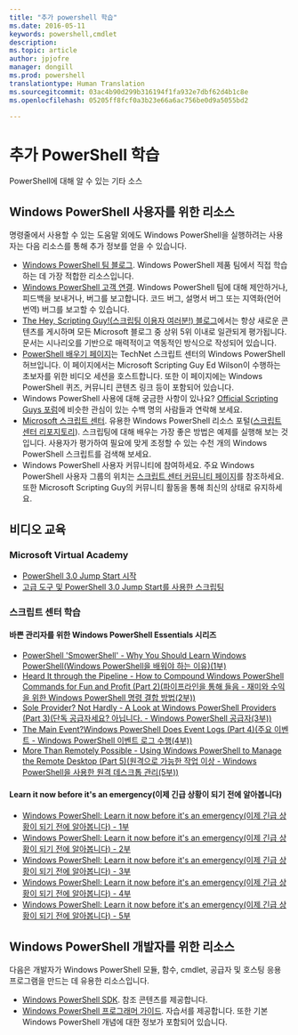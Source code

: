 ```yaml
---
title: "추가 powershell 학습"
ms.date: 2016-05-11
keywords: powershell,cmdlet
description: 
ms.topic: article
author: jpjofre
manager: dongill
ms.prod: powershell
translationtype: Human Translation
ms.sourcegitcommit: 03ac4b90d299b316194f1fa932e7dbf62d4b1c8e
ms.openlocfilehash: 05205ff8fcf0a3b23e66a6ac756be0d9a5055bd2

---
```


#  추가 PowerShell 학습

PowerShell에 대해 알 수 있는 기타 소스  

## Windows PowerShell 사용자를 위한 리소스

명령줄에서 사용할 수 있는 도움말 외에도 Windows PowerShell을 실행하려는 사용자는 다음 리소스를 통해 추가 정보를 얻을 수 있습니다.

-   [Windows PowerShell 팀 블로그](http://blogs.msdn.com/b/powershell/). Windows PowerShell 제품 팀에서 직접 학습하는 데 가장 적합한 리소스입니다.
-   [Windows PowerShell 고객 연결](http://Connect.Microsoft.com/PowerShell). Windows PowerShell 팀에 대해 제안하거나, 피드백을 보내거나, 버그를 보고합니다. 코드 버그, 설명서 버그 또는 지역화(언어 번역) 버그를 보고할 수 있습니다.
-   [The Hey, Scripting Guy!(스크립팅 이용자 여러분!) 블로그](http://www.scriptingguys.com/blog)에서는 항상 새로운 콘텐츠를 게시하며 모든 Microsoft 블로그 중 상위 5위 이내로 일관되게 평가됩니다. 문서는 시나리오를 기반으로 매력적이고 역동적인 방식으로 작성되어 있습니다.
-   [PowerShell 배우기 페이지](http://www.scriptingguys.com/learnpowershell)는 TechNet 스크립트 센터의 Windows PowerShell 허브입니다. 이 페이지에서는 Microsoft Scripting Guy Ed Wilson이 수행하는 초보자를 위한 비디오 세션을 호스트합니다. 또한 이 페이지에는 Windows PowerShell 퀴즈, 커뮤니티 콘텐츠 링크 등이 포함되어 있습니다.
-   Windows PowerShell 사용에 대해 궁금한 사항이 있나요? [Official Scripting Guys 포럼](http://social.technet.microsoft.com/forums/itcg/threads/)에 비슷한 관심이 있는 수백 명의 사람들과 연락해 보세요.
-   [Microsoft 스크립트 센터](https://technet.microsoft.com/scriptcenter). 유용한 Windows PowerShell 리소스 포털([스크립트 센터 리포지토리](http://gallery.technet.microsoft.com/scriptcenter/)). 스크립팅에 대해 배우는 가장 좋은 방법은 예제를 실행해 보는 것입니다. 사용자가 평가하여 필요에 맞게 조정할 수 있는 수천 개의 Windows PowerShell 스크립트를 검색해 보세요.
-   Windows PowerShell 사용자 커뮤니티에 참여하세요. 주요 Windows PowerShell 사용자 그룹의 위치는 [스크립트 센터 커뮤니티 페이지](https://technet.microsoft.com/scriptcenter/hh182567.aspx)를 참조하세요. 또한 Microsoft Scripting Guy의 커뮤니티 활동을 통해 최신의 상태로 유지하세요.

## 비디오 교육

###  Microsoft Virtual Academy
-  [PowerShell 3.0 Jump Start 시작](https://mva.microsoft.com/en-US/training-courses/getting-started-with-powershell-30-jump-start-8276)
-  [고급 도구 및 PowerShell 3.0 Jump Start를 사용한 스크립팅](https://mva.microsoft.com/en-US/training-courses/advanced-tools-scripting-with-powershell-30-jump-start-8231)

###  스크립트 센터 학습
####  바쁜 관리자를 위한 Windows PowerShell Essentials 시리즈
-  [PowerShell 'SmowerShell' - Why You Should Learn Windows PowerShell(Windows PowerShell을 배워야 하는 이유)&#40;1부&#41;](http://dlbmodigital.microsoft.com/webcasts/wmv/23976_Dnl_L.wmv)
-  [Heard It through the Pipeline - How to Compound Windows PowerShell Commands for Fun and Profit &#40;Part 2&#41;(파이프라인을 통해 들음 - 재미와 수익을 위한 Windows PowerShell 명령 결합 방법&#40;2부&#41;)](http://dlbmodigital.microsoft.com/webcasts/wmv/23977_Dnl_L.wmv)
-  [Sole Provider? Not Hardly - A Look at Windows PowerShell Providers &#40;Part 3&#41;(단독 공급자세요? 아닙니다. - Windows PowerShell 공급자&#40;3부&#41;)](http://dlbmodigital.microsoft.com/webcasts/wmv/23978_Dnl_L.wmv)
-  [The Main Event?Windows PowerShell Does Event Logs &#40;Part 4&#41;(주요 이벤트 - Windows PowerShell 이벤트 로그 수행&#40;4부&#41;)](http://dlbmodigital.microsoft.com/webcasts/wmv/23979_Dnl_L.wmv)
-  [More Than Remotely Possible - Using Windows PowerShell to Manage the Remote Desktop &#40;Part 5&#41;(원격으로 가능한 작업 이상 - Windows PowerShell을 사용한 원격 데스크톱 관리&#40;5부&#41;)](http://dlbmodigital.microsoft.com/webcasts/wmv/23980_Dnl_L.wmv)

#### Learn it now before it's an emergency(이제 긴급 상황이 되기 전에 알아봅니다)
-  [Windows PowerShell: Learn it now before it's an emergency(이제 긴급 상황이 되기 전에 알아봅니다) - 1부](http://dlbmodigital.microsoft.com/webcasts/wmv/1032481530_Dnl_L.wmv)
-  [Windows PowerShell: Learn it now before it's an emergency(이제 긴급 상황이 되기 전에 알아봅니다) - 2부](http://dlbmodigital.microsoft.com/webcasts/wmv/1032481542_Dnl_L.wmv)
-  [Windows PowerShell: Learn it now before it's an emergency(이제 긴급 상황이 되기 전에 알아봅니다) - 3부](http://dlbmodigital.microsoft.com/webcasts/wmv/1032481548_Dnl_L.wmv)
-  [Windows PowerShell: Learn it now before it's an emergency(이제 긴급 상황이 되기 전에 알아봅니다) - 4부](http://dlbmodigital.microsoft.com/webcasts/wmv/1032481552_Dnl_L.wmv)
-  [Windows PowerShell: Learn it now before it's an emergency(이제 긴급 상황이 되기 전에 알아봅니다) - 5부](http://dlbmodigital.microsoft.com/webcasts/wmv/1032481554_Dnl_L.wmv)

## Windows PowerShell 개발자를 위한 리소스

다음은 개발자가 Windows PowerShell 모듈, 함수, cmdlet, 공급자 및 호스팅 응용 프로그램을 만드는 데 유용한 리소스입니다.

-   [Windows PowerShell SDK](http://go.microsoft.com/fwlink/p/?LinkID=89595). 참조 콘텐츠를 제공합니다.
-   [Windows PowerShell 프로그래머 가이드](http://go.microsoft.com/fwlink/p/?LinkID=89596). 자습서를 제공합니다. 또한 기본 Windows PowerShell 개념에 대한 정보가 포함되어 있습니다.




<!--HONumber=Aug16_HO3-->


